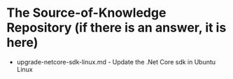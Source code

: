 # The Source-of-Knowledge Repository (if there is an answer, it is here)

- upgrade-netcore-sdk-linux.md - Update the .Net Core sdk in Ubuntu Linux
